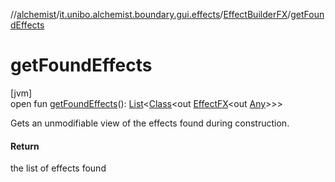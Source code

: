//[alchemist](../../../index.md)/[it.unibo.alchemist.boundary.gui.effects](../index.md)/[EffectBuilderFX](index.md)/[getFoundEffects](get-found-effects.md)

# getFoundEffects

[jvm]\
open fun [getFoundEffects](get-found-effects.md)(): [List](https://docs.oracle.com/javase/8/docs/api/java/util/List.html)<[Class](https://docs.oracle.com/javase/8/docs/api/java/lang/Class.html)<out [EffectFX](../-effect-f-x/index.md)<out [Any](https://kotlinlang.org/api/latest/jvm/stdlib/kotlin/-any/index.html)>>>

Gets an unmodifiable view of the effects found during construction.

#### Return

the list of effects found
